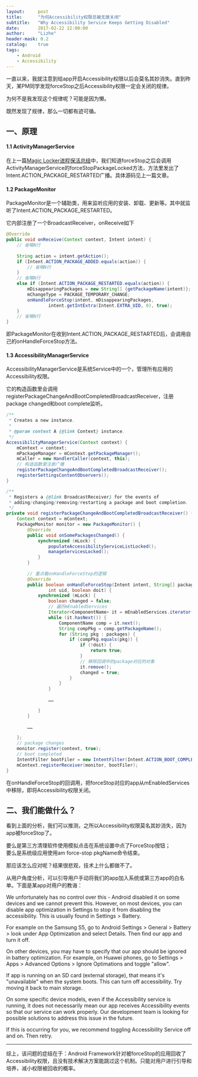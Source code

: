 ```yaml
---
layout:     post
title:      "为何Accessibility权限总被无故关闭"
subtitle:   "Why Accessibility Service Keeps Getting Disabled"
date:       2017-02-22 12:00:00
author:     "Lizhe"
header-mask: 0.2
catalog:    true
tags:
    - Android
    - Accessibility
---
```



一直以来，我就注意到给app开启Accessibility权限以后会莫名其妙消失。直到昨天，某PM同学发现forceStop之后Accessibility权限一定会关闭的规律。

为何不是我发现这个规律呢？可能是因为懒。

既然发现了规律，那么一切都有迹可循。

## 一、原理

#### 1.1 ActivityManagerService
在上一篇[Magic Locker进程保活总结]()中，我们知道forceStop之后会调用ActivityManagerService的forceStopPackageLocked方法，方法里发出了Intent.ACTION_PACKAGE_RESTARTED广播。具体源码见上一篇文章。

#### 1.2 PackageMonitor
PackageMonitor是一个辅助类，用来监听应用的安装、卸载、更新等。其中就监听了Intent.ACTION_PACKAGE_RESTARTED。

它内部注册了一个BroadcastReceiver，onReceive如下
```java
@Override
public void onReceive(Context context, Intent intent) {
    // 省略N行 
    
    String action = intent.getAction();
    if (Intent.ACTION_PACKAGE_ADDED.equals(action)) {
        // 省略N行
    }
    // 省略N行 
    else if (Intent.ACTION_PACKAGE_RESTARTED.equals(action)) {
        mDisappearingPackages = new String[] {getPackageName(intent)};
        mChangeType = PACKAGE_TEMPORARY_CHANGE;
        onHandleForceStop(intent, mDisappearingPackages,
                intent.getIntExtra(Intent.EXTRA_UID, 0), true);
    }
    // 省略N行 
}
```
即PackageMonitor在收到Intent.ACTION_PACKAGE_RESTARTED后，会调用自己的onHandleForceStop方法。

#### 1.3 AccessibilityManagerService

AccessibilityManagerService是系统Service中的一个，管理所有应用的Accessibility权限。

它的构造函数里会调用registerPackageChangeAndBootCompletedBroadcastReceiver，注册package changed和boot complete监听。

```java
/**
 * Creates a new instance.
 *
 * @param context A {@link Context} instance.
 */
AccessibilityManagerService(Context context) {
    mContext = context;
    mPackageManager = mContext.getPackageManager();
    mCaller = new HandlerCaller(context, this);
    // 构造函数里注册广播
    registerPackageChangeAndBootCompletedBroadcastReceiver();
    registerSettingsContentObservers();
}
```

```java
/**
 * Registers a {@link BroadcastReceiver} for the events of
 * adding/changing/removing/restarting a package and boot completion.
 */
private void registerPackageChangeAndBootCompletedBroadcastReceiver() {
    Context context = mContext;
    PackageMonitor monitor = new PackageMonitor() {
        @Override
        public void onSomePackagesChanged() {
            synchronized (mLock) {
                populateAccessibilityServiceListLocked();
                manageServicesLocked();
            }
        }
        
        // 重点看onHandleForceStop的逻辑
        @Override
        public boolean onHandleForceStop(Intent intent, String[] packages,
                int uid, boolean doit) {
            synchronized (mLock) {
                boolean changed = false;
                // 遍历mEnabledServices
                Iterator<ComponentName> it = mEnabledServices.iterator();
                while (it.hasNext()) {
                    ComponentName comp = it.next();
                    String compPkg = comp.getPackageName();
                    for (String pkg : packages) {
                        if (compPkg.equals(pkg)) {
                            if (!doit) {
                                return true;
                            }
                            // 移除回调中的package对应的对象
                            it.remove();
                            changed = true;
                        }
                    }
                }
                
                ……

            }
        }
        
        ……

    };
    // package changes
    monitor.register(context, true);
    // boot completed
    IntentFilter bootFiler = new IntentFilter(Intent.ACTION_BOOT_COMPLETED);
    mContext.registerReceiver(monitor, bootFiler);
}
```
在onHandleForceStop的回调用，把forceStop对应的app从mEnabledServices中移除，即将Accessibility权限关闭。

## 二、我们能做什么？

看到上面的分析，我们可以推测，之所以Accessibility权限莫名其妙消失，因为app被forceStop了。

要么是第三方清理软件使用模拟点击在系统设置中点了ForceStop按钮；<br>
要么是系统级应用使用am force-stop pkgName命令结束。

那应该怎么应对呢？结果很悲观，技术上什么都做不了。

从用户角度分析，可以引导用户手动将我们的app加入系统或第三方app的白名单。下面是某app对用户的教诲：

We unfortunately has no control over this - Android disabled it on some devices and we cannot prevent this. However, on most devices, you can disable app optimization in Settings to stop it from disabling the accessibility. This is usually found in Settings > Battery.

For example on the Samsung S5, go to Android Settings > General > Battery > look under App Optimization and select Details. Then find our app and turn it off.

On other devices, you may have to specify that our app should be ignored in battery optimization. For example, on Huawei phones, go to Settings > Apps > Advanced Options > Ignore Optimations and toggle "allow".

If app is running on an SD card (external storage), that means it's "unavailable" when the system boots. This can turn off accessibility. Try moving it back to main storage.

On some specific device models, even if the Accessibility service is running, it does not necessarily mean our app receives Accessibility events so that our service can work properly. Our development team is looking for possible solutions to address this issue in the future.

If this is occurring for you, we recommend toggling Accessibility Service off and on. Then retry.

---

综上，该问题的症结在于：Android Framework针对被forceStop的应用回收了Accessibility权限，且没有技术解决方案能跳过这个机制。只能对用户进行引导和培养，减小权限被回收的概率。